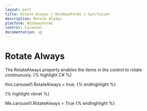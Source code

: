 ```yaml
---
layout: post
title: Rotate Always | WindowsForms | Syncfusion
description: Rotate Always
platform: WindowsForms
control: Carousel
documentation: ug
---
```


# Rotate Always

The RotateAlways property enables the items in the control to rotate continuously.
{% highlight C# %}


this.carousel1.RotateAlways = true;
{% endhighlight %}

{% highlight vbnet %}


Me.carousel1.RotateAlways = True
{% endhighlight %}


